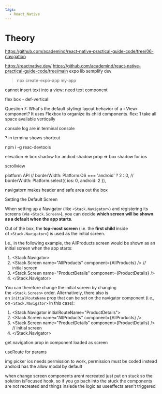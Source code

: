 ```yaml
---
tags:
  - React_Native
---
```


# Theory

https://github.com/academind/react-native-practical-guide-code/tree/06-navigation

https://reactnative.dev/
https://github.com/academind/react-native-practical-guide-code/tree/main
expo lib semplify dev

> npx create-expo-app my-app

cannot insert text into a view; need text component

flex box - def-vertical

Question 7: What's the default styling/ layout behavior of a ‹ View› component?
It uses Flexbox to organize its child components.
flex: 1 take all space available vertically

console log are in terminal console

? in termina shows shortcut

npm i -g reac-devtools

elevation => box shadow for andiod
shadow prop => box shadow for ios

scrollview

platform API
// borderWidth: Platform.OS === 'android' ? 2 : 0,
// borderWidth: Platform.select({ ios: 0, android: 2 }),

navigatorn makes header and safe area out the box

Setting the Default Screen

When setting up a Navigator (like `<Stack.Navigator>`) and registering its screens (via `<Stack.Screen>`), you can decide **which screen will be shown as a default when the app starts**.

Out of the box, the **top-most screen** (i.e. the **first child** inside of `<Stack.Navigator>`) is used as the initial screen.

I.e., in the following example, the AllProducts screen would be shown as an initial screen when the app starts:

1. <Stack.Navigator>
2. <Stack.Screen name="AllProducts" component={AllProducts} /> // initial screen
3. <Stack.Screen name="ProductDetails" component={ProductDetails} />
4. </Stack.Navigator>

You can therefore change the initial screen by changing the `<Stack.Screen>` order. Alternatively, there also is an `initialRouteName` prop that can be set on the navigator component (i.e., on `<Stack.Navigator>` in this case):

1. <Stack.Navigator initialRouteName="ProductDetails">
2. <Stack.Screen name="AllProducts" component={AllProducts} />
3. <Stack.Screen name="ProductDetails" component={ProductDetails} /> // initial screen
4. </Stack.Navigator>

get navigation prop in component loaded as screen

useRoute for params


img picker ios needs permission to work, permission must be coded instead android has the allow modal by default

when change screen components arent recreated just put on stuck so the solution isFocused hook, so if you go bach into the stuck the components are not recreated and things insiede the logic as useeffects aren't triggered
